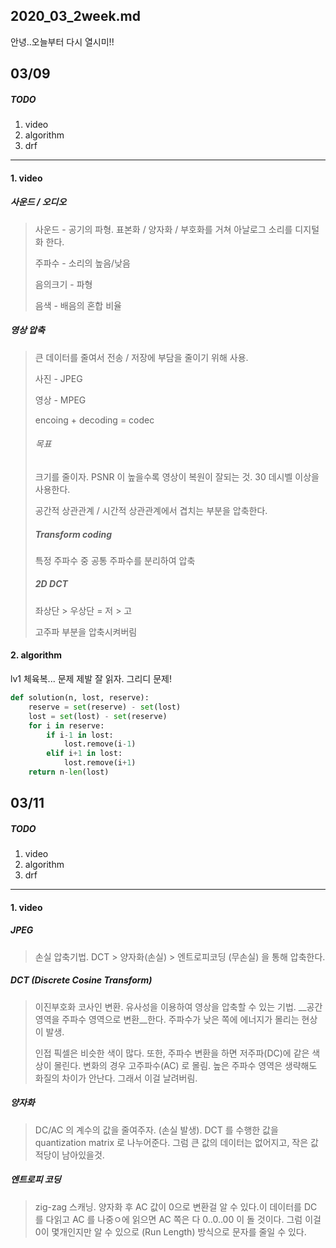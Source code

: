 ## 2020_03_2week.md

안녕..오늘부터 다시 열시미!!

## 03/09

##### TODO

1. video
2. algorithm 
3. drf

-----

#### 1. video

##### 사운드 / 오디오

> 사운드 - 공기의 파형. 표본화 / 양자화 / 부호화를 거쳐 아날로그 소리를 디지털화 한다. 
>
> 주파수 - 소리의 높음/낮음
>
> 음의크기 - 파형
>
> 음색 - 배음의 혼합 비율

##### 영상 압축

> 큰 데이터를 줄여서 전송 / 저장에 부담을 줄이기 위해 사용.
>
> 사진 - JPEG
>
> 영상 - MPEG
>
> encoing + decoding = codec
>
> ###### 목표
>
> 크기를 줄이자. PSNR 이 높을수록 영상이 복원이 잘되는 것. 30 데시벨 이상을 사용한다. 
>
> 공간적 상관관계 / 시간적 상관관계에서 겹치는 부분을 압축한다.
>
> ##### Transform coding 
>
> 특정 주파수 중 공통 주파수를 분리하여 압축
>
> ##### 2D DCT
>
> 좌상단 > 우상단 = 저 > 고
>
> 고주파 부분을 압축시켜버림



#### 2. algorithm 

lv1 체육복... 문제 제발 잘 읽자. 그리디 문제! 

```python
def solution(n, lost, reserve):
    reserve = set(reserve) - set(lost)
    lost = set(lost) - set(reserve)
    for i in reserve:
        if i-1 in lost:
            lost.remove(i-1)
        elif i+1 in lost:
            lost.remove(i+1)
    return n-len(lost)
```

## 03/11

##### TODO

1. video
2. algorithm 
3. drf

--------

#### 1. video

#####  JPEG

 > 손실 압축기법. DCT > 양자화(손실) > 엔트로피코딩 (무손실) 을 통해 압축한다. 

#####  DCT (Discrete Cosine Transform)

 > 이진부호화 코사인 변환. 유사성을 이용하여 영상을 압축할 수 있는 기법. __공간 영역을 주파수 영역으로 변환__한다. 주파수가 낮은 쪽에 에너지가 몰리는 현상이 발생. 
 >
 > 인접 픽셀은 비슷한 색이 많다. 또한, 주파수 변환을 하면 저주파(DC)에 같은 색상이 몰린다. 변화의 경우 고주파수(AC) 로 몰림. 높은 주파수 영역은 생략해도 화질의 차이가 안난다. 그래서 이걸 날려버림. 
 >

##### 양자화

> DC/AC 의 계수의 값을 줄여주자. (손실 발생). DCT 를 수행한 값을 quantization matrix 로 나누어준다. 그럼 큰 값의 데이터는 없어지고, 작은 값 적당이 남아있을것. 

##### 엔트로피 코딩

> zig-zag 스캐닝. 양자화 후 AC 값이 0으로 변환걸 알 수 있다.이 데이터를 DC 를 다읽고 AC 를 나중ㅇ에 읽으면 AC 쪽은 다 0..0..00 이 돌 것이다. 그럼 이걸 0이 몇개인지만 알 수 있으로 (Run Length) 방식으로 문자를 줄일 수 있다. 